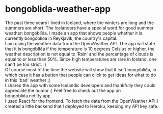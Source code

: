 # bongoblida-weather-app
The past three years I lived in Iceland, where the winters are long and the summers are short. The Icelanders have a special word for good summer weather: bongóblíða. I made an app that shows people whether it is currently bongóblíða in Reykjavík, the country's capital.  
I am using the weather data from the OpenWeather API. The app will state that it is bongóblíða if the temperature is 10 degrees Celsius or higher, the weather description is not equal to 'Rain' and the percentage of clouds is equal to or less than 50%. Since high temperatures are rare in Iceland, one can't be too strict. :)  
Of course most of the time the website will show that it isn't bongóblíða, in which case it has a button that people can click to get ideas for what to do in this 'bad' weather ;)  
I shared the app with some Icelandic developers and thankfully they could appreciate the humor :) Feel free to check out the app on bongoblida.netlify.app.  
I used React for the frontend. To fetch the data from the OpenWeather API I created a little backend that I deployed to Heroku, keeping my API key safe.  

